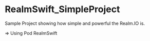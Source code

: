 # RealmSwift_SimpleProject

Sample Project showing how simple and powerful the Realm.IO is.

=> Using Pod RealmSwift 
